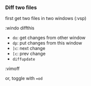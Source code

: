 ### Diff two files

first get two files in two windows (:vsp)

:windo diffthis

- `do`: get changes from other window
- `dp`: put changes from this window
- `]c`: next change
- `[c`: prev change
- `diffupdate`

:vimoff

or, toggle with `=od`


